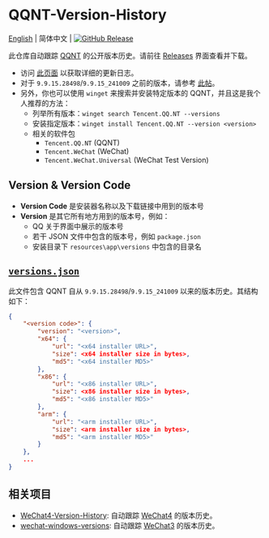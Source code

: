 # QQNT-Version-History

[English](README.md) | 简体中文 | [![GitHub Release](https://img.shields.io/github/v/release/PRO-2684/qqnt-version-history?display_name=release&label=QQ&logo=qq&color=1EBAFC)](https://github.com/PRO-2684/qqnt-version-history/releases/latest)

此仓库自动跟踪 [QQNT](https://im.qq.com/pcqq/index.shtml) 的公开版本历史。请前往 [Releases](https://github.com/PRO-2684/qqnt-version-history/releases) 界面查看并下载。

- 访问 [此页面](https://im.qq.com/pcqq/support.html) 以获取详细的更新日志。
- 对于 `9.9.15.28498`/`9.9.15_241009` 之前的版本，请参考 [此帖](https://bbs.pcbeta.com/forum.php?mod=viewthread&tid=1969561)。
- 另外，你也可以使用 `winget` 来搜索并安装特定版本的 QQNT，并且这是我个人推荐的方法：
    - 列举所有版本：`winget search Tencent.QQ.NT --versions`
    - 安装指定版本：`winget install Tencent.QQ.NT --version <version>`
    - 相关的软件包
        - `Tencent.QQ.NT` (QQNT)
        - `Tencent.WeChat` (WeChat)
        - `Tencent.WeChat.Universal` (WeChat Test Version)

## Version & Version Code

- **Version Code** 是安装器名称以及下载链接中用到的版本号
- **Version** 是其它所有地方用到的版本号，例如：
    - QQ 关于界面中展示的版本号
    - 若干 JSON 文件中包含的版本号，例如 `package.json`
    - 安装目录下 `resources\app\versions` 中包含的目录名

## [`versions.json`](./versions.json)

此文件包含 QQNT 自从 `9.9.15.28498`/`9.9.15_241009` 以来的版本历史。其结构如下：

```json
{
    "<version code>": {
        "version": "<version>",
        "x64": {
            "url": "<x64 installer URL>",
            "size": <x64 installer size in bytes>,
            "md5": "<x64 installer MD5>"
        },
        "x86": {
            "url": "<x86 installer URL>",
            "size": <x86 installer size in bytes>,
            "md5": "<x86 installer MD5>"
        },
        "arm": {
            "url": "<arm installer URL>",
            "size": <arm installer size in bytes>,
            "md5": "<arm installer MD5>"
        }
    },
    ...
}
```

## 相关项目

- [WeChat4-Version-History](https://github.com/PRO-2684/WeChat4-Version-History): 自动跟踪 [WeChat4](https://pc.weixin.qq.com/) 的版本历史。
- [wechat-windows-versions](https://github.com/tom-snow/wechat-windows-versions): 自动跟踪 [WeChat3](https://pc.weixin.qq.com/) 的版本历史。
